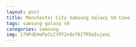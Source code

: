 ```yaml
---
layout: post
title: Menchester City Samsung Galaxy S9 Case
tags: samsung galaxy s9
categories: samsung
img: 179PdEHePpCLCtPF2n0xTKITR5mIujeoL
---
```

